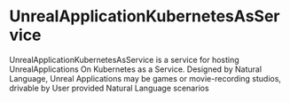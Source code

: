 # UnrealApplicationKubernetesAsService
UnrealApplicationKubernetesAsService is a service for hosting UnrealApplications On Kubernetes as a Service. Designed by Natural Language, Unreal Applications may be games or movie-recording studios, drivable by User provided Natural Language scenarios

